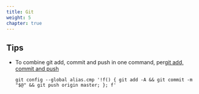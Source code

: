 ```yaml
---
title: Git
weight: 5
chapter: true
---
```


## Tips
* To combine git add, commit and push in one command, per[git add, commit and push](https://stackoverflow.com/questions/19595067/git-add-commit-and-push-commands-in-one)

    ```
    git config --global alias.cmp '!f() { git add -A && git commit -m "$@" && git push origin master; }; f'
    ```



